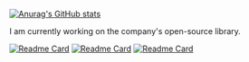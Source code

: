 [![Anurag's GitHub stats](https://github-readme-stats.vercel.app/api?username=bradwoo8621&show_icons=true)](https://github.com/anuraghazra/github-readme-stats)

I am currently working on the company's open-source library.

[![Readme Card](https://github-readme-stats.vercel.app/api/pin/?username=InsureMO&repo=rainbow-d9)](https://github.com/InsureMO/rainbow-d9)
[![Readme Card](https://github-readme-stats.vercel.app/api/pin/?username=InsureMO&repo=rainbow-o23)](https://github.com/InsureMO/rainbow-o23)
[![Readme Card](https://github-readme-stats.vercel.app/api/pin/?username=InsureMO&repo=rainbow-f1)](https://github.com/InsureMO/rainbow-f1)

<!--
[![Readme Card](https://github-readme-stats.vercel.app/api/pin/?username=bradwoo8621&repo=rainbow-d9)](https://github.com/anuraghazra/github-readme-stats)
-->

<!--
**bradwoo8621/bradwoo8621** is a ✨ _special_ ✨ repository because its `README.md` (this file) appears on your GitHub profile.

Here are some ideas to get you started:

- 🔭 I’m currently working on ...
- 🌱 I’m currently learning ...
- 👯 I’m looking to collaborate on ...
- 🤔 I’m looking for help with ...
- 💬 Ask me about ...
- 📫 How to reach me: ...
- 😄 Pronouns: ...
- ⚡ Fun fact: ...
-->
